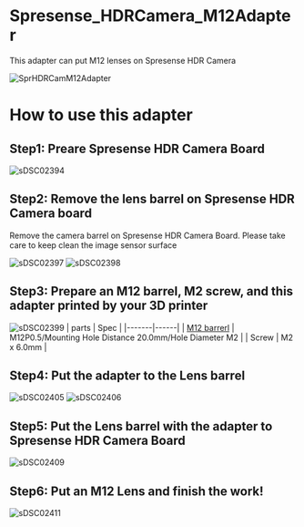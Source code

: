# Spresense_HDRCamera_M12Adapter
This adapter can put M12 lenses on Spresense HDR Camera

![SprHDRCamM12Adapter](https://user-images.githubusercontent.com/18510684/169641066-a533bc68-1e95-4ed9-96dc-09f39829e4e3.png)

# How to use this adapter 
## Step1: Preare Spresense HDR Camera Board
![sDSC02394](https://user-images.githubusercontent.com/18510684/169641267-c45f1e53-98c3-4081-8419-1705210104d6.jpg)

## Step2: Remove the lens barrel on Spresense HDR Camera board
Remove the camera barrel on Spresense HDR Camera Board. Please take care to keep clean the image sensor surface

![sDSC02397](https://user-images.githubusercontent.com/18510684/169641299-b97216d8-3fba-4c87-b597-ed454483f9b6.jpg)
![sDSC02398](https://user-images.githubusercontent.com/18510684/169641305-e27c8376-72cb-4c0a-8a07-44a4d081cc46.jpg)

## Step3: Prepare an M12 barrel, M2 screw, and this adapter printed by your 3D printer
![sDSC02399](https://user-images.githubusercontent.com/18510684/169641458-e7fa5e6d-94e3-416f-a796-83e83867d64a.jpg)
| parts | Spec |
|-------|------|
| [M12 barrerl](https://www.amazon.co.jp/gp/product/B08M47KG8T/ref=ppx_yo_dt_b_asin_title_o01_s00?ie=UTF8&psc=1) | M12P0.5/Mounting Hole Distance 20.0mm/Hole Diameter M2 |
| Screw | M2 x 6.0mm |

## Step4: Put the adapter to the Lens barrel
![sDSC02405](https://user-images.githubusercontent.com/18510684/169641826-0544bf8a-0e8a-422a-ba47-f7bcd31cb49c.jpg)
![sDSC02406](https://user-images.githubusercontent.com/18510684/169641968-0d77b7f0-927f-4b89-8a28-685d62582e90.jpg)


## Step5: Put the Lens barrel with the adapter to Spresense HDR Camera Board
![sDSC02409](https://user-images.githubusercontent.com/18510684/169641848-d14b1052-f7aa-4e79-93bb-f2818c801b6d.jpg)

## Step6: Put an M12 Lens and finish the work!
![sDSC02411](https://user-images.githubusercontent.com/18510684/169641917-938e3b21-91d9-47fe-9535-31064c793940.jpg)


